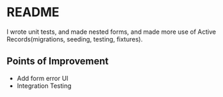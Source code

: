 # README

I wrote unit tests, and made nested forms, and made more use of Active
Records(migrations, seeding, testing, fixtures).

## Points of Improvement

- Add form error UI
- Integration Testing
